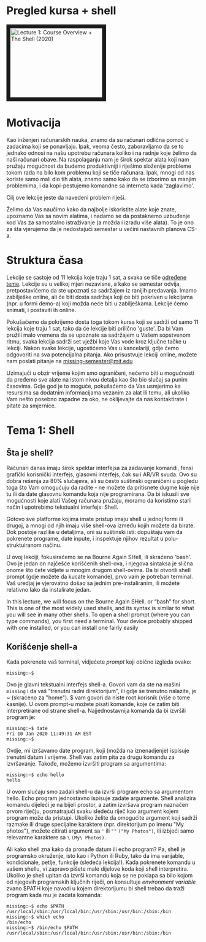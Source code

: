 # Pregled kursa + shell

<a href="http://www.youtube.com/watch?feature=player_embedded&v=Z56Jmr9Z34Q
" target="_blank"><img src="" 
alt="Lecture 1: Course Overview + The Shell (2020)" width="240" height="180" border="10" /></a>

# Motivacija

Kao inženjeri računarskih nauka, znamo da su računari odlična pomoć u zadacima koji se ponavljaju. Ipak, veoma često, zaboravljamo da se to jednako odnosi na našu upotrebu računara koliko i na radnje koje želimo da naši računari obave. Na raspolaganju nam je širok spektar alata koji nam pružaju mogućnost da budemo produktivniji i riješimo složenije probleme tokom rada na bilo kom problemu koji se tiče računara. Ipak, mnogi od nas koriste samo mali dio tih alata, znamo samo kako da se izborimo sa manjim problemima, i da kopi-pestujemo komandne sa interneta kada 'zaglavimo'.

Cilj ove lekcije jeste da navedeni problem riješi.

Želimo da Vas naučimo kako da najbolje iskoristite alate koje znate, upoznamo Vas sa novim alatima, i nadamo se da postaknemo uzbuđenje kod Vas za samostalno istraživanje (a možda i izradu više alata). To je ono za šta vjerujemo da je nedostajući semestar u većini nastavnih planova CS-a.

# Struktura časa

Lekcije se sastoje od 11 lekcija koje traju 1 sat, a svaka se tiče [određene teme](https://missing.csail.mit.edu/2020/). Lekcije su u velikoj mjeri nezavisne, a kako se semestar odvija, pretpostavićemo da ste upoznati sa sadržajem iz ranijih predavanja. Imamo zabilješke online, ali će biti dosta sadržaja koji će biti pokriven u lekcijama (npr. u formi demo-a) koji možda neće biti u zabilješkama. Lekcije ćemo snimati, i postaviti ih online. 

Pokušaćemo da pokrijemo dosta toga tokom kursa koji se sadrži od samo 11 lekcija koje traju 1 sat, tako da će lekcije biti prilično 'guste'. Da bi Vam pružili malo vremena da se upoznate sa sadržajem u Vašem sopstvenom ritmu, svaka lekcija sadrži set vježbi koje Vas vode kroz ključne tačke u lekciji. Nakon svake lekcije, ugostićemo Vas u kancelariji, gdje ćemo odgovoriti na sva potencijalna pitanja. Ako prisustvuje lekciji online, možete nam poslati pitanje na missing-semester@mit.edu

Uzimajući u obzir vrijeme kojim smo ograničeni, nećemo biti u mogućnosti da pređemo sve alate na istom nivou detalja kao što bio slučaj sa punim časovima. Gdje god je to moguće, pokušaćemo da Vas usmjerimo ka resursima sa dodatnim informacijama vezanim za alat ili temu, ali ukoliko Vam nešto posebno zapadne za oko, ne oklijevajte da nas kontaktirate i pitate za smjernice.

# Tema 1: Shell

## Šta je shell?

Računari danas imaju širok spektar interfejsa za zadavanje komandi, fensi grafički korisnički interfejs, glasovni interfejs, čak su i AR/VR svuda. Ovo su dobra rešenja za 80% slučajeva, ali su često suštinski ograničeni u pogledu toga što Vam omogućuju da radite - ne možete da pritisnete dugme koje nije tu ili da date glasovnu komandu koja nije programirana. Da bi iskusili sve mogućnosti koje alati Vašeg računara pružaju, moramo da koristimo stari način i upotrebimo tekstualni interfejs: Shell.

Gotovo sve platforme kojima imate pristup imaju shell u jednoj formi ili drugoj, a mnogi od njih imaju više shell-ova između kojih možete da birate. Dok postoje razlike u detaljima, oni su suštinski isti: dopuštaju vam da pokrenete programe, date inpute, i inspektuje njihov rezultat u polu-struktuiranom načinu.

U ovoj lekciji, fokusiraćemo se na Bourne Again SHell, ili skraćeno 'bash'. Ovo je jedan on najčešće korišćenih shell-ova, i njegova sintaksa je slična onome što ćete vidjete u mnogim drugom shell-ovima. Da bi otvorili shell prompt (gdje možete da kucate komande), prvo vam je potreban terminal. Vaš uredjaj je vjerovatno došao sa jednim pre-instaliranim, ili možete relativno lako da instalirate jedan.

In this lecture, we will focus on the Bourne Again SHell, or “bash” for short. This is one of the most widely used shells, and its syntax is similar to what you will see in many other shells. To open a shell prompt (where you can type commands), you first need a terminal. Your device probably shipped with one installed, or you can install one fairly easily

## Korišćenje shell-a

Kada pokrenete vaš terminal, vidjećete _prompt_ koji obično izgleda ovako:

```console
missing:~$
```

Ovo je glavni tekstualni interfejs shell-a. Govori vam da ste na mašini `missing` i da vaš "trenutni radni direktorijum", ili gdje se trenutno nalazite, je ~ (skraćeno za "home"). $ vam govori da niste root korisnik (više o tome kasnije). U ovom prompt-u možete pisati komande, koje će zatim biti interpretirane od strane shell-a. Najjednostavnija komanda da bi izvršili program je: 

```console
missing:~$ date
Fri 10 Jan 2020 11:49:31 AM EST
missing:~$
```

Ovdje, mi izršavamo date program, koji (možda na iznenadjenje) ispisuje trenutni datum i vrijeme. Shell vas zatim pita za drugu komandu za izvršavanje. Takođe, možemo izvršiti program sa argumentima:

```console
missing:~$ echo hello
hello
```

U ovom slučaju smo zadali shell-u da izvrši program echo sa argumentom hello. Echo program jednostavno ispisuje zadate argumente. Shell analizira komandu dijeleći je na bijeli prostor, a zatim izvršava program naznačen prvom riječju, posmatrajući svaku sledeću riječ kao argument kojem program može da pristupi. Ukoliko želite da omogućite argument koji sadrži razmake ili druge specijalne karaktere (npr. direktorijum po imenu "My photos"), možete citirati argument sa `'` ili `""` `("My Photos")`, ili izbjeći samo relevantne karaktere sa `\` `(My\ Photos)`.

Ali kako shell zna kako da pronađe datum ili echo program? Pa, shell je programsko okruženje, isto kao i Python ili Ruby, tako da ima varijable, kondicionale, petlje, funkcije (sledeća lekcija!). Kada pokrenete komandu u vašem shellu, vi zapravo pišete male dijelove koda koji shell interpretira. Ukoliko je shell upitan da izvrši komandu koja se ne poklapa sa bilo kojom od njegovih programskih ključnih riječi, on konsultuje _environment variable_ zvano $PATH koje navodi u kojem direktorijumu bi shell trebao da traži program kada mu je zadata komanda:

```console
missing:~$ echo $PATH
/usr/local/sbin:/usr/local/bin:/usr/sbin:/usr/bin:/sbin:/bin
missing:~$ which echo
/bin/echo
missing:~$ /bin/echo $PATH
/usr/local/sbin:/usr/local/bin:/usr/sbin:/usr/bin:/sbin:/bin
```
